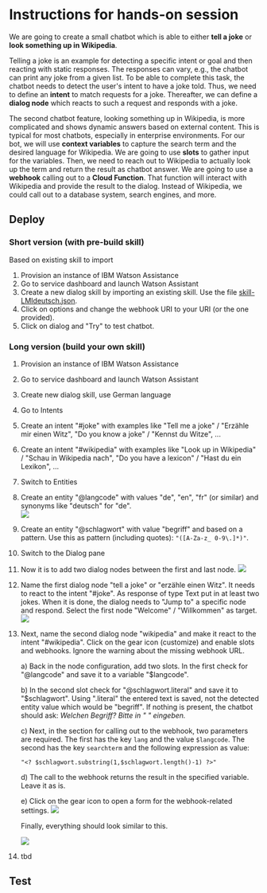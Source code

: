 # Instructions for hands-on session

We are going to create a small chatbot which is able to either **tell a joke** or **look something up in Wikipedia**. 

Telling a joke is an example for detecting a specific intent or goal and then reacting with static responses. The responses can vary, e.g., the chatbot can print any joke from a given list. To be able to complete this task, the chatbot needs to detect the user's intent to have a joke told. Thus, we need to define an **intent** to match requests for a joke. Thereafter, we can define a **dialog node** which reacts to such a request and responds with a joke.

The second chatbot feature, looking something up in Wikipedia, is more complicated and shows dynamic answers based on external content. This is typical for most chatbots, especially in enterprise environments. For our bot, we will use **context variables** to capture the search term and the desired language for Wikipedia. We are going to use **slots** to gather input for the variables. Then, we need to reach out to Wikipedia to actually look up the term and return the result as chatbot answer. We are going to use a **webhook** calling out to a **Cloud Function**. That function will interact with Wikipedia and provide the result to the dialog. Instead of Wikipedia, we could call out to a database system, search engines, and more.


## Deploy


### Short version (with pre-build skill)
Based on existing skill to import
1. Provision an instance of IBM Watson Assistance
2. Go to service dashboard and launch Watson Assistant
3. Create a new dialog skill by importing an existing skill. Use the file [skill-LMIdeutsch.json](skill-LMIdeutsch.json).
4. Click on options and change the webhook URI to your URI (or the one provided).
5. Click on dialog and "Try" to test chatbot.

### Long version (build your own skill)
1. Provision an instance of IBM Watson Assistance
2. Go to service dashboard and launch Watson Assistant
3. Create new dialog skill, use German language
4. Go to Intents
5. Create an intent "#joke" with examples like "Tell me a joke" / "Erzähle mir einen Witz", "Do you know a joke" / "Kennst du Witze", ...
6. Create an intent "#wikipedia" with examples like "Look up in Wikipedia" / "Schau in Wikipedia nach", "Do you have a lexicon" / "Hast du ein Lexikon", ...
7. Switch to Entities
8. Create an entity "@langcode" with values "de", "en", "fr" (or similar) and synonyms like "deutsch" for "de".   
   ![](assets/WAchatbot_langcode.jpg)
9. Create an entity "@schlagwort" with value "begriff" and based on a pattern. Use this as pattern (including quotes): `"([A-Za-z_ 0-9\.]*)"`.
10. Switch to the Dialog pane
11. Now it is to add two dialog nodes between the first and last node.
    ![](assets/WAchatbot_dialog.jpg)

12. Name the first dialog node "tell a joke" or "erzähle einen Witz". It needs to react to the intent "#joke". As response of type Text put in at least two jokes. When it is done, the dialog needs to "Jump to" a specific node and respond. Select the first node "Welcome" / "Willkommen" as target.
    ![](assets/WAchatbot_dialog_joke.png)
13. Next, name the second dialog node "wikipedia" and make it react to the intent "#wikipedia". Click on the gear icon (customize) and enable slots and webhooks. Ignore the warning about the missing webhook URL.  

    a) Back in the node configuration, add two slots. In the first check for "@langcode" and save it to a variable "$langcode". 

    b) In the second slot check for "@schlagwort.literal" and save it to "$schlagwort". Using ".literal" the entered text is saved, not the detected entity value which would be "begriff". If nothing is present, the chatbot should ask: *Welchen Begriff? Bitte in " " eingeben.*   

    c) Next, in the section for calling out to the webhook, two parameters are required. The first has the key `lang` and the value `$langcode`. The second has the key `searchterm` and the following expression as value:   
    ```
    "<? $schlagwort.substring(1,$schlagwort.length()-1) ?>"
    ```

    d) The call to the webhook returns the result in the specified variable. Leave it as is.   

    e) Click on the gear icon to open a form for the webhook-related settings. 
    ![](assets/WAchatbot_dialog_webhook.jpg)

    Finally, everything should look similar to this.

    ![](assets/WAchatbot_dialog_schlagwort.png)

14. tbd





## Test